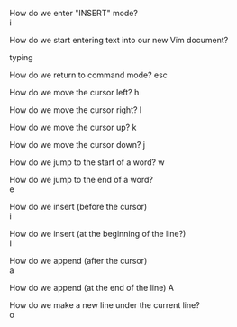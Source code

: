 How do we enter "INSERT" mode?    
i

How do we start entering text into our new Vim document?

typing

How do we return to command mode?
esc

How do we move the cursor left?
h

How do we move the cursor right?
l

How do we move the cursor up?
k

How do we move the cursor down?
j

How do we jump to the start of a word?
w

How do we jump to the end of a word?   
e

How do we insert (before the cursor)   
i

How do we insert (at the beginning of the line?)    
I

How do we append (after the cursor)    
a

How do we append (at the end of the line) 
A

How do we make a new line under the current line?     
o


